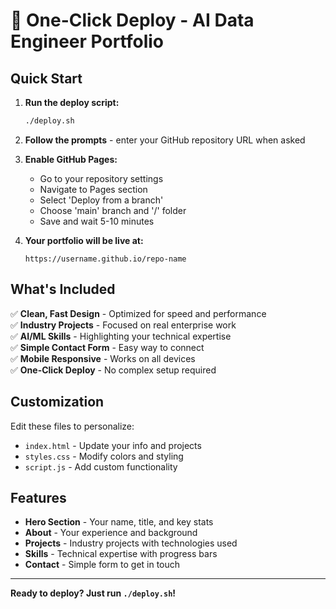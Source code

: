 # 🚀 One-Click Deploy - AI Data Engineer Portfolio

## Quick Start

1. **Run the deploy script:**
   ```bash
   ./deploy.sh
   ```

2. **Follow the prompts** - enter your GitHub repository URL when asked

3. **Enable GitHub Pages:**
   - Go to your repository settings
   - Navigate to Pages section
   - Select 'Deploy from a branch'
   - Choose 'main' branch and '/' folder
   - Save and wait 5-10 minutes

4. **Your portfolio will be live at:**
   ```
   https://username.github.io/repo-name
   ```

## What's Included

✅ **Clean, Fast Design** - Optimized for speed and performance  
✅ **Industry Projects** - Focused on real enterprise work  
✅ **AI/ML Skills** - Highlighting your technical expertise  
✅ **Simple Contact Form** - Easy way to connect  
✅ **Mobile Responsive** - Works on all devices  
✅ **One-Click Deploy** - No complex setup required  

## Customization

Edit these files to personalize:
- `index.html` - Update your info and projects
- `styles.css` - Modify colors and styling
- `script.js` - Add custom functionality

## Features

- **Hero Section** - Your name, title, and key stats
- **About** - Your experience and background
- **Projects** - Industry projects with technologies used
- **Skills** - Technical expertise with progress bars
- **Contact** - Simple form to get in touch

---

**Ready to deploy? Just run `./deploy.sh`!**

